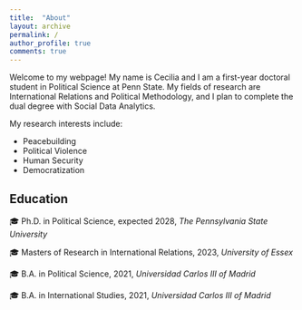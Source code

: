 ```yaml
---
title:  "About"
layout: archive
permalink: /
author_profile: true
comments: true
---
```


Welcome to my webpage! My name is Cecilia and I am a first-year doctoral student in Political Science at Penn State. My fields of research are International Relations and Political Methodology, and I plan to complete the dual degree with Social Data Analytics. 

My research interests include:
- Peacebuilding
- Political Violence
- Human Security
- Democratization


## Education

 🎓 Ph.D. in Political Science, expected 2028, *The Pennsylvania State University* 
 
 🎓 Masters of Research in International Relations, 2023, *University of Essex*
 
 🎓 B.A. in Political Science, 2021, *Universidad Carlos III of Madrid* 
 
🎓 B.A. in International Studies, 2021, *Universidad Carlos III of Madrid*
